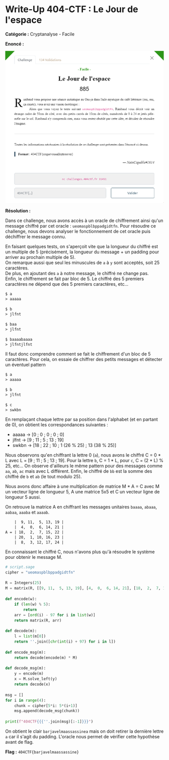 # Write-Up 404-CTF : Le Jour de l'espace

__Catégorie :__ Cryptanalyse - Facile

**Enoncé :**

![](images/enonce.png)

**Résolution :**

Dans ce challenge, nous avons accès à un oracle de chiffrement ainsi qu'un message chiffré par cet oracle : `ueomaspblbppadgidtfn`. Pour résoudre ce challenge, nous devons analyser le fonctionnement de cet oracle puis déchiffrer le message connu.

En faisant quelques tests, on s'aperçoit vite que la longueur du chiffré est un multiple de 5 (précisément, la longueur du message + un padding pour arriver au prochain multiple de 5).  
On remarque aussi que seul les minuscules de `a` à `y` sont acceptés, soit 25 caractères.  
De plus, en ajoutant des `a` à notre message, le chiffré ne change pas.  
Enfin, le chiffrement se fait par bloc de 5. Le chiffré des 5 premiers caractères ne dépend que des 5 premiers caractères, etc...

```
$ a
> aaaaa

$ b
> jlfnt

$ baa
> jlfnt

$ baaaabaaaa
> jlfntjlfnt
```

Il faut donc comprendre comment se fait le chiffrement d'un bloc de 5 caractères. Pour cela, on essaie de chiffrer des petits messages et détecter un éventuel pattern

```
$ a
> aaaaa

$ b
> jlfnt

$ c
> swkbn
```
En remplaçant chaque lettre par sa position dans l'alphabet (et en partant de 0), on obtient les correspondances suivantes :
- aaaaa -> [0 ; 0 ; 0 ; 0 ; 0]
- jlfnt -> [9 ; 11 ; 5 ; 13 ; 19]
- swkbn -> [18 ; 22 ; 10 ; 1 (26 % 25) ; 13 (38 % 25)]

Nous observons qu'en chiffrant la lettre 0 (`a`), nous avons le chiffré C = 0 * L avec L =  [9 ; 11 ; 5 ; 13 ; 19]. Pour la lettre `b`, C = 1 * L, pour `c`, C = (2 * L) % 25, etc...
On observe d'ailleurs le même pattern pour des messages comme `aa`, `ab`, `ac` mais avec L différent. Enfin, le chiffré de `bb` est la somme des chiffré de `b` et `ab` (le tout modulo 25).

Nous avons donc affaire à une multiplication de matrice M * A = C avec M un vecteur ligne de longueur 5, A une matrice 5x5 et C un vecteur ligne de longueur 5 aussi.

On retrouve la matrice A en chiffrant les messages unitaires `baaaa`, `abaaa`, `aabaa`, `aaaba` et `aaaab`.

        |  9, 11,  5, 13, 19 |  
        |  4,  0,  6, 14, 21 |  
    A = | 18,  2,  7, 15, 22 |  
        | 20,  1, 10, 16, 23 |  
        |  8,  3, 12, 17, 24 |  

En connaissant le chiffré C, nous n'avons plus qu'à résoudre le système pour obtenir le message M.

```python
# script.sage
cipher = "ueomaspblbppadgidtfn"

R = Integers(25)
M = matrix(R, [[9, 11,  5, 13, 19], [4,  0,  6, 14, 21], [18,  2,  7, 15, 22], [20,  1, 10, 16, 23], [8,  3, 12, 17, 24]])

def encode(w):
    if (len(w) % 5):
        return
    arr = [ord(i) - 97 for i in list(w)]
    return matrix(R, arr)

def decode(m):
    l = list(m[0])
    return ''.join([chr(int(i) + 97) for i in l])

def encode_msg(m):
    return decode(encode(m) * M)

def decode_msg(m):
    y = encode(m)
    x = M.solve_left(y)
    return decode(x)

msg = []
for i in range(4):
    chunk = cipher[5*i: 5*(i+1)]
    msg.append(decode_msg(chunk))

print(f"404CTF{{{''.join(msg)[:-1]}}}")
```
On obtient le clair `barjavelmaassassinea` mais on doit retirer la dernière lettre `a` car il s'agit du padding. L'oracle nous permet de vérifier cette hypothèse avant de flag.

**Flag :** `404CTF{barjavelmaassassine}`